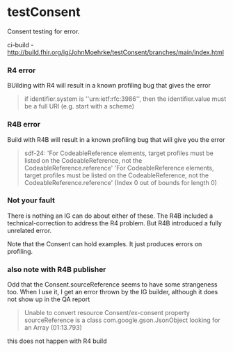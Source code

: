 # testConsent

Consent testing for error.

ci-build - http://build.fhir.org/ig/JohnMoehrke/testConsent/branches/main/index.html


### R4 error

BUilding with R4 will result in a known profiling bug that gives the error
> if identifier.system is ''urn:ietf:rfc:3986'', then the identifier.value must be a full URI (e.g. start with a scheme)

### R4B error

Build with R4B will result in a known profiling bug that will give you the error
> sdf-24: 'For CodeableReference elements, target profiles must be listed on the CodeableReference, not the CodeableReference.reference' 'For CodeableReference elements, target profiles must be listed on the CodeableReference, not the CodeableReference.reference' (Index 0 out of bounds for length 0)

### Not your fault

There is nothing an IG can do about either of these. The R4B included a technical-correction to address the R4 problem. But R4B introduced a fully unrelated error.

Note that the Consent can hold examples. It just produces errors on profiling.

### also note with R4B publisher

Odd that the Consent.sourceReference seems to have some strangeness too. When I use it, I get an error thrown by the IG builder, although it does not show up in the QA report
> Unable to convert resource Consent/ex-consent property sourceReference is a class com.google.gson.JsonObject looking for an Array (01:13.793)

this does not happen with R4 build
